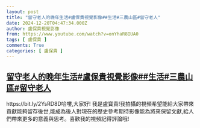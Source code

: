 ```yaml
---
layout: post
title: "留守老人的晚年生活#盧保貴視覺影像##生活#三農山區#留守老人"
date: 2024-12-20T04:47:34.000Z
author: 盧保貴視覺影像
from: https://www.youtube.com/watch?v=onYhaR8IUA0
tags: [ 盧保貴 ]
comments: True
categories: [ 盧保貴 ]
---
```

<!--1734670054000-->
[留守老人的晚年生活#盧保貴視覺影像##生活#三農山區#留守老人](https://www.youtube.com/watch?v=onYhaR8IUA0)
------

<div>
https://bit.ly/2YsRD8D哈嘍,大家好! 我是盧寶貴!我拍攝的視頻希望能給大家帶來貢獻能夠留存後世,能成為後人對現在的歷史參考期待影像能為將來保留文獻,給人們帶來更多的意義與思考。喜歡我的視頻記得評論哦!
</div>

